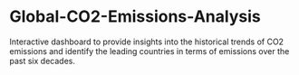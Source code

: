 # Global-CO2-Emissions-Analysis
 Interactive dashboard to provide insights into the historical trends of CO2 emissions and identify the leading countries in terms of emissions over the past six decades.
